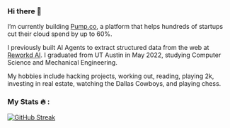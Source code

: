 ### Hi there 👋

I’m currently building [Pump.co](https://pump.co/), a platform that helps hundreds of startups cut their cloud spend by up to 60%.

I previously built AI Agents to extract structured data from the web at [Reworkd AI](https://reworkd.ai/). I graduated from UT Austin in May 2022, studying Computer Science and Mechanical Engineering.

My hobbies include hacking projects, working out, reading, playing 2k, investing in real estate, watching the Dallas Cowboys, and playing chess.

### My Stats 🔥 :
[![GitHub Streak](https://streak-stats.demolab.com?user=shahrishabh7&mode=weekly)](https://git.io/streak-stats)
